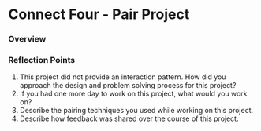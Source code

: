 # Connect Four - Pair Project
### Overview


### Reflection Points
1. This project did not provide an interaction pattern. How did you approach the design and problem solving process for this project?
2. If you had one more day to work on this project, what would you work on?
3. Describe the pairing techniques you used while working on this project.
4. Describe how feedback was shared over the course of this project.

